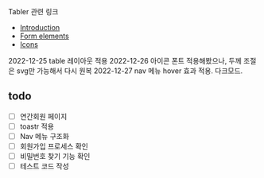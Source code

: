 Tabler 관련 링크
* [Introduction](https://preview.tabler.io/docs/)
* [Form elements](https://preview.tabler.io/form-elements.html)
* [Icons](https://preview.tabler.io/icons.html)

2022-12-25 table 레이아웃 적용
2022-12-26 아이콘 폰트 적용해봤으나, 두께 조절은 svg만 가능해서 다시 원복
2022-12-27 nav 메뉴 hover 효과 적용. 다크모드. 

## todo
- [ ] 연간회원 페이지 
- [ ] toastr 적용
- [ ] Nav 메뉴 구조화
- [ ] 회원가입 프로세스 확인
- [ ] 비밀번호 찾기 기능 확인
- [ ] 테스트 코드 작성
